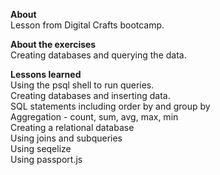 <strong>About</strong> <br>
Lesson from Digital Crafts bootcamp.

<strong>About the exercises</strong> <br>
Creating databases and querying the data.

<strong>Lessons learned</strong> <br>
Using the psql shell to run queries. <br>
Creating databases and inserting data. <br>
SQL statements including order by and group by <br>
Aggregation - count, sum, avg, max, min <br>
Creating a relational database <br>
Using joins and subqueries<br>
Using seqelize<br>
Using passport.js